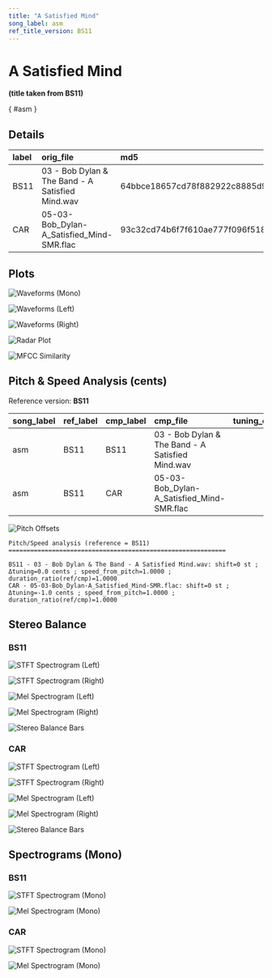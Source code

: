 ```yaml
---
title: "A Satisfied Mind"
song_label: asm
ref_title_version: BS11
---
```


# A Satisfied Mind

**(title taken from BS11)**

[](){ #asm }

## Details

| label   | orig_file                                        | md5                              |   disc |   track |   duration_sec | duration_fmt   |   loudness |   loudness_left |   loudness_right |   loudness_balance |      rms |   rms_left |   rms_right |   rms_balance |   lr_corr |   spectral_centroid |
|:--------|:-------------------------------------------------|:---------------------------------|-------:|--------:|---------------:|:---------------|-----------:|----------------:|-----------------:|-------------------:|---------:|-----------:|------------:|--------------:|----------:|--------------------:|
| BS11    | 03 - Bob Dylan & The Band - A Satisfied Mind.wav | 64bbce18657cd78f882922c8885d9d01 |      5 |       3 |        120.773 | 02:00:773      |   -18.3604 |        -18.3719 |         -17.9202 |          -0.451713 | 0.119003 |   0.123676 |    0.119125 |    0.00455087 |  0.902292 |             2033.03 |
| CAR     | 05-03-Bob_Dylan-A_Satisfied_Mind-SMR.flac        | 93c32cd74b6f7f610ae777f096f51878 |      5 |       3 |        120.774 | 02:00:774      |   -18.3571 |        -18.3721 |         -17.917  |          -0.455026 | 0.118997 |   0.12367  |    0.11912  |    0.00455026 |  0.902292 |             1879.44 |

## Plots
![Waveforms (Mono)](asm-waveforms_Mono.png)

![Waveforms (Left)](asm-waveforms_L.png)

![Waveforms (Right)](asm-waveforms_R.png)

![Radar Plot](asm-radar_plot.png)

![MFCC Similarity](asm-similarity_matrix.png)

## Pitch & Speed Analysis (cents)

Reference version: **BS11**

| song_label   | ref_label   | cmp_label   | cmp_file                                         |   tuning_cents_cmp |   tuning_cents_ref |   delta_tuning_cents |   semitone_shift_vs_ref |   chroma_similarity |   speed_factor_from_pitch |   duration_ratio_ref_over_cmp |
|:-------------|:------------|:------------|:-------------------------------------------------|-------------------:|-------------------:|---------------------:|------------------------:|--------------------:|--------------------------:|------------------------------:|
| asm          | BS11        | BS11        | 03 - Bob Dylan & The Band - A Satisfied Mind.wav |                -23 |                -23 |                    0 |                       0 |            1        |                         1 |                      1        |
| asm          | BS11        | CAR         | 05-03-Bob_Dylan-A_Satisfied_Mind-SMR.flac        |                -24 |                -23 |                   -1 |                       0 |            0.999999 |                         1 |                      0.999997 |

![Pitch Offsets](asm-pitch_offsets.png)

````text
Pitch/Speed analysis (reference = BS11)
============================================================

BS11 - 03 - Bob Dylan & The Band - A Satisfied Mind.wav: shift=0 st ; Δtuning=0.0 cents ; speed_from_pitch=1.0000 ; duration_ratio(ref/cmp)=1.0000
CAR - 05-03-Bob_Dylan-A_Satisfied_Mind-SMR.flac: shift=0 st ; Δtuning=-1.0 cents ; speed_from_pitch=1.0000 ; duration_ratio(ref/cmp)=1.0000

````

## Stereo Balance

### BS11

![STFT Spectrogram (Left)](asm-BS11_spectrogram_L.png)

![STFT Spectrogram (Right)](asm-BS11_spectrogram_R.png)

![Mel Spectrogram (Left)](asm-BS11_melspec_L.png)

![Mel Spectrogram (Right)](asm-BS11_melspec_R.png)

![Stereo Balance Bars](asm-BS11_balance.png)

### CAR

![STFT Spectrogram (Left)](asm-CAR_spectrogram_L.png)

![STFT Spectrogram (Right)](asm-CAR_spectrogram_R.png)

![Mel Spectrogram (Left)](asm-CAR_melspec_L.png)

![Mel Spectrogram (Right)](asm-CAR_melspec_R.png)

![Stereo Balance Bars](asm-CAR_balance.png)

## Spectrograms (Mono)

### BS11

![STFT Spectrogram (Mono)](asm-BS11_spectrogram_Mono.png)

![Mel Spectrogram (Mono)](asm-BS11_melspec_Mono.png)

### CAR

![STFT Spectrogram (Mono)](asm-CAR_spectrogram_Mono.png)

![Mel Spectrogram (Mono)](asm-CAR_melspec_Mono.png)

